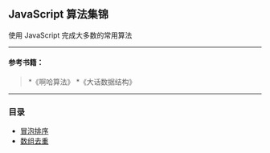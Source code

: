 ## JavaScript 算法集锦
使用 JavaScript 完成大多数的常用算法

------

#### 参考书籍：
> *《啊哈算法》
> *《大话数据结构》

------

### 目录
* [冒泡排序](https://github.com/jinzhuming/Algorithm/blob/master/BOOK/%E5%86%92%E6%B3%A1%E6%8E%92%E5%BA%8F.md)
* [数组去重](https://github.com/jinzhuming/algorithm/blob/master/%E6%95%B0%E7%BB%84%E5%8E%BB%E9%87%8D/index.html)
